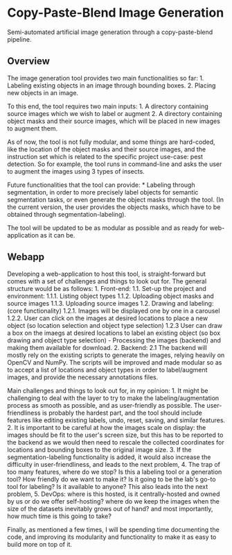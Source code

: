 # Copy-Paste-Blend Image Generation

Semi-automated artificial image generation through a copy-paste-blend pipeline.

## Overview

The image generation tool provides two main functionalities so far:
    1. Labeling existing objects in an image through bounding boxes.
    2. Placing new objects in an image.

To this end, the tool requires two main inputs:
    1. A directory containing source images which we wish to label or augment
    2. A directory containing object masks and their source images, which will be placed in new images to augment them.

As of now, the tool is not fully modular, and some things are hard-coded, like the location of the object masks and their source images, and the instruction set which is related to the specific project use-case: pest detection. So for example, the tool runs in command-line and asks the user to augment the images using 3 types of insects.

Future functionalities that the tool can provide:
    * Labeling through segmentation, in order to more precisely label objects for semantic segmentation tasks, or even generate the object masks through the tool. (In the current version, the user provides the objects masks, which have to be obtained through segmentation-labeling).

The tool will be updated to be as modular as possible and as ready for web-application as it can be.

## Webapp

Developing a web-application to host this tool, is straight-forward but comes with a set of challenges and things to look out for.
The general structure would be as follows:
    1. Front-end:
        1.1. Set-up the project and environment:
            1.1.1. Listing object types
            1.1.2. Uploading object masks and source images
            1.1.3. Uploading source images
        1.2. Drawing and labeling: (core functionality)
            1.2.1. Images will be displayed one by one in a carousel
            1.2.2. User can click on the images at desired locations to place a new object (so location selection and object type selection)
            1.2.3 User can draw a box on the imaegs at desired locations to label an existing object (so box drawing and object type selection)
        - Processing the images (backend) and making them available for download.
    2. Backend:
        2.1 The backend will mostly rely on the existing scripts to generate the images, relying heavily on OpenCV and NumPy. The scripts will be improved and made modular so as to accept a list of locations and object types in order to label/augment images, and provide the necessary annotations files.

Main challenges and things to look out for, in my opinion:
    1. It might be challenging to deal with the <canvas> layer to try to make the labeling/augmentation process as smooth as possible, and as user-friendly as possible. The user-friendliness is probably the hardest part, and the tool should include features like editing existing labels, undo, reset, saving, and similar features.
    2. It is important to be careful at how the images scale on display: the images should be fit to the user's screen size, but this has to be reported to the backend as we would then need to rescale the collected coordinates for locations and bounding boxes to the original image size.
    3. If the segmentation-labeling functionality is added, it would also increase the difficulty in user-friendliness, and leads to the next problem,
    4. The trap of too many features, where do we stop? Is this a labeling tool or a generation tool? How friendly do we want to make it? Is it going to be the lab's go-to tool for labeling? Is it available to anyone? This also leads into the next problem,
    5. DevOps: where is this hosted, is it centrally-hosted and owned by us or do we offer self-hosting? where do we keep the images when the size of the datasets inevitably grows out of hand? and most importantly, how much time is this going to take?

Finally, as mentioned a few times, I will be spending time documenting the code, and improving its modularity and functionality to make it as easy to build more on top of it.
